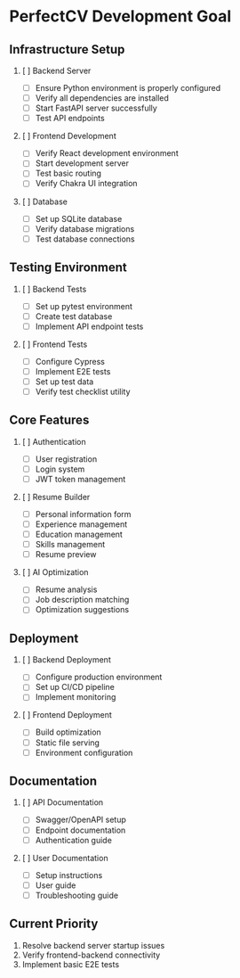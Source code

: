 # PerfectCV Development Goal

## Infrastructure Setup

1. [ ] Backend Server

   - [ ] Ensure Python environment is properly configured
   - [ ] Verify all dependencies are installed
   - [ ] Start FastAPI server successfully
   - [ ] Test API endpoints

2. [ ] Frontend Development

   - [ ] Verify React development environment
   - [ ] Start development server
   - [ ] Test basic routing
   - [ ] Verify Chakra UI integration

3. [ ] Database
   - [ ] Set up SQLite database
   - [ ] Verify database migrations
   - [ ] Test database connections

## Testing Environment

1. [ ] Backend Tests

   - [ ] Set up pytest environment
   - [ ] Create test database
   - [ ] Implement API endpoint tests

2. [ ] Frontend Tests
   - [ ] Configure Cypress
   - [ ] Implement E2E tests
   - [ ] Set up test data
   - [ ] Verify test checklist utility

## Core Features

1. [ ] Authentication

   - [ ] User registration
   - [ ] Login system
   - [ ] JWT token management

2. [ ] Resume Builder

   - [ ] Personal information form
   - [ ] Experience management
   - [ ] Education management
   - [ ] Skills management
   - [ ] Resume preview

3. [ ] AI Optimization
   - [ ] Resume analysis
   - [ ] Job description matching
   - [ ] Optimization suggestions

## Deployment

1. [ ] Backend Deployment

   - [ ] Configure production environment
   - [ ] Set up CI/CD pipeline
   - [ ] Implement monitoring

2. [ ] Frontend Deployment
   - [ ] Build optimization
   - [ ] Static file serving
   - [ ] Environment configuration

## Documentation

1. [ ] API Documentation

   - [ ] Swagger/OpenAPI setup
   - [ ] Endpoint documentation
   - [ ] Authentication guide

2. [ ] User Documentation
   - [ ] Setup instructions
   - [ ] User guide
   - [ ] Troubleshooting guide

## Current Priority

1. Resolve backend server startup issues
2. Verify frontend-backend connectivity
3. Implement basic E2E tests
